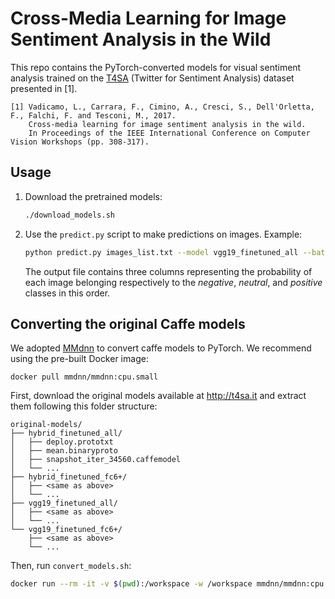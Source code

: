 # Cross-Media Learning for Image Sentiment Analysis in the Wild

This repo contains the PyTorch-converted models for visual sentiment analysis trained on the
[T4SA](http://t4sa.it) (Twitter for Sentiment Analysis) dataset presented in \[1\].

    [1] Vadicamo, L., Carrara, F., Cimino, A., Cresci, S., Dell'Orletta, F., Falchi, F. and Tesconi, M., 2017.
        Cross-media learning for image sentiment analysis in the wild.
        In Proceedings of the IEEE International Conference on Computer Vision Workshops (pp. 308-317).

## Usage

1. Download the pretrained models:
   ```sh
   ./download_models.sh
   ```

2. Use the `predict.py` script to make predictions on images. Example:
   ```sh
   python predict.py images_list.txt --model vgg19_finetuned_all --batch_size 64 > predictions.csv
   ```
   The output file contains three columns representing the probability of each image belonging respectively to the *negative*, *neutral*, and *positive* classes in this order.

## Converting the original Caffe models

We adopted [MMdnn](https://github.com/microsoft/MMdnn) to convert caffe models to PyTorch.
We recommend using the pre-built Docker image:
```
docker pull mmdnn/mmdnn:cpu.small
```

First, download the original models available at http://t4sa.it and extract them following this
folder structure:
```
original-models/
├── hybrid_finetuned_all/
│   ├── deploy.prototxt
│   ├── mean.binaryproto
│   ├── snapshot_iter_34560.caffemodel
│   └── ...
├── hybrid_finetuned_fc6+/
│   ├── <same as above>
│   └── ...
├── vgg19_finetuned_all/
│   ├── <same as above>
│   └── ...
└── vgg19_finetuned_fc6+/
    ├── <same as above>
    └── ...
```

Then, run `convert_models.sh`:

```sh
docker run --rm -it -v $(pwd):/workspace -w /workspace mmdnn/mmdnn:cpu.small bash ./convert_models.sh
```
